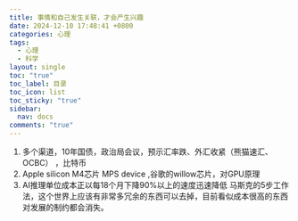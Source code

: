 ```yaml
---
title: 事情和自己发生关联，才会产生兴趣
date: 2024-12-10 17:48:41 +0800
categories: 心理
tags:
  - 心理
  - 科学
layout: single
toc: "true"
toc_label: 目录
toc_icon: list
toc_sticky: "true"
sidebar:
  nav: docs
comments: "true"
---
```

1. 多个渠道，10年国债，政治局会议，预示汇率跌、外汇收紧（熊猫速汇、OCBC） ，比特币
2. Apple silicon M4芯片 MPS device ,谷歌的willow芯片，对GPU原理
3. AI推理单位成本正以每18个月下降90%以上的速度迅速降低 马斯克的5步工作法，这个世界上应该有非常多冗余的东西可以去掉，目前看似成本很高的东西对发展的制约都会消失。